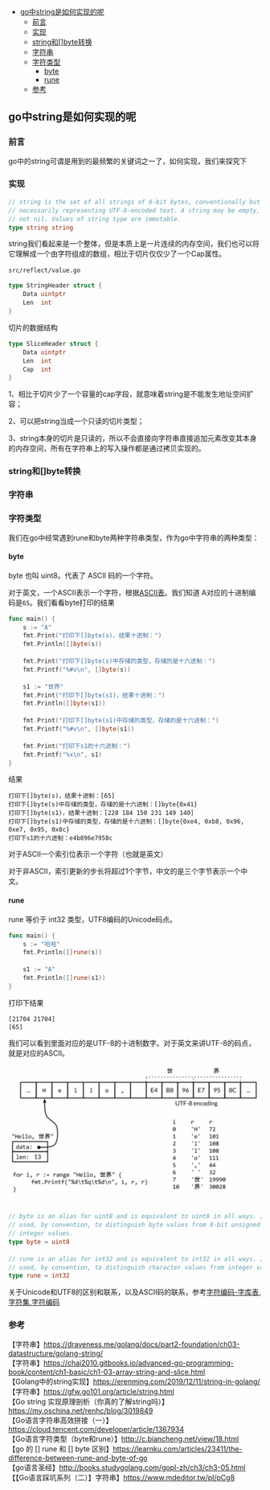 <!-- START doctoc generated TOC please keep comment here to allow auto update -->
<!-- DON'T EDIT THIS SECTION, INSTEAD RE-RUN doctoc TO UPDATE -->


- [go中string是如何实现的呢](#go%E4%B8%ADstring%E6%98%AF%E5%A6%82%E4%BD%95%E5%AE%9E%E7%8E%B0%E7%9A%84%E5%91%A2)
  - [前言](#%E5%89%8D%E8%A8%80)
  - [实现](#%E5%AE%9E%E7%8E%B0)
  - [string和[]byte转换](#string%E5%92%8Cbyte%E8%BD%AC%E6%8D%A2)
  - [字符串](#%E5%AD%97%E7%AC%A6%E4%B8%B2)
  - [字符类型](#%E5%AD%97%E7%AC%A6%E7%B1%BB%E5%9E%8B)
    - [byte](#byte)
    - [rune](#rune)
  - [参考](#%E5%8F%82%E8%80%83)

<!-- END doctoc generated TOC please keep comment here to allow auto update -->

## go中string是如何实现的呢

### 前言

go中的string可谓是用到的最频繁的关键词之一了，如何实现，我们来探究下  

### 实现

```go
// string is the set of all strings of 8-bit bytes, conventionally but not
// necessarily representing UTF-8-encoded text. A string may be empty, but
// not nil. Values of string type are immutable.
type string string
```

string我们看起来是一个整体，但是本质上是一片连续的内存空间，我们也可以将它理解成一个由字符组成的数组，相比于切片仅仅少了一个Cap属性。  

`src/reflect/value.go`  
```go
type StringHeader struct {
	Data uintptr
	Len  int
}
```

切片的数据结构

```go
type SliceHeader struct {
	Data uintptr
	Len  int
	Cap  int
}
```

1、相比于切片少了一个容量的cap字段，就意味着string是不能发生地址空间扩容；  

2、可以把string当成一个只读的切片类型；  

3、string本身的切片是只读的，所以不会直接向字符串直接追加元素改变其本身的内存空间，所有在字符串上的写入操作都是通过拷贝实现的。  

### string和[]byte转换


### 字符串

### 字符类型

我们在go中经常遇到rune和byte两种字符串类型，作为go中字符串的两种类型：  

#### byte

byte 也叫 uint8。代表了 ASCII 码的一个字符。  

对于英文，一个ASCII表示一个字符，根据[ASCII表](https://baike.baidu.com/item/ASCII?fr=aladdin#reference-[1]-15482-wrap)。我们知道
A对应的十进制编码是`65`。我们看看byte打印的结果  

```go
func main() {
	s := "A"
	fmt.Print("打印下[]byte(s)，结果十进制：")
	fmt.Println([]byte(s))

	fmt.Print("打印下[]byte(s)中存储的类型，存储的是十六进制：")
	fmt.Printf("%#v\n", []byte(s))

	s1 := "世界"
	fmt.Print("打印下[]byte(s1)，结果十进制：")
	fmt.Println([]byte(s1))

	fmt.Print("打印下[]byte(s1)中存储的类型，存储的是十六进制：")
	fmt.Printf("%#v\n", []byte(s1))

	fmt.Print("打印下s1的十六进制：")
	fmt.Printf("%x\n", s1)
}
```

结果

```
打印下[]byte(s)，结果十进制：[65]
打印下[]byte(s)中存储的类型，存储的是十六进制：[]byte{0x41}
打印下[]byte(s1)，结果十进制：[228 184 150 231 149 140]
打印下[]byte(s1)中存储的类型，存储的是十六进制：[]byte{0xe4, 0xb8, 0x96, 0xe7, 0x95, 0x8c}
打印下s1的十六进制：e4b896e7958c
```

对于ASCII一个索引位表示一个字符（也就是英文）  

对于非ASCII，索引更新的步长将超过1个字节，中文的是三个字节表示一个中文。  

#### rune

rune 等价于 int32 类型，UTF8编码的Unicode码点。  

```go
func main() {
	s := "哈哈"
	fmt.Println([]rune(s))

	s1 := "A"
	fmt.Println([]rune(s1))
}
```

打印下结果

```
[21704 21704]
[65]
```

我们可以看到里面对应的是UTF-8的十进制数字。对于英文来讲UTF-8的码点，就是对应的ASCII。  

<img src="/img/string_6.jpg"  alt="string" align="center" />

```go
// byte is an alias for uint8 and is equivalent to uint8 in all ways. It is
// used, by convention, to distinguish byte values from 8-bit unsigned
// integer values.
type byte = uint8

// rune is an alias for int32 and is equivalent to int32 in all ways. It is
// used, by convention, to distinguish character values from integer values.
type rune = int32
```

关于Unicode和UTF8的区别和联系，以及ASCII码的联系，参考[字符编码-字库表,字符集,字符编码](https://www.cnblogs.com/ricklz/p/14271477.html#utf-8%E5%92%8Cunicode%E7%9A%84%E5%85%B3%E7%B3%BB)

### 参考

【字符串】https://draveness.me/golang/docs/part2-foundation/ch03-datastructure/golang-string/  
【字符串】https://chai2010.gitbooks.io/advanced-go-programming-book/content/ch1-basic/ch1-03-array-string-and-slice.html  
【Golang中的string实现】https://erenming.com/2019/12/11/string-in-golang/    
【字符串】https://gfw.go101.org/article/string.html  
【Go string 实现原理剖析（你真的了解string吗）】https://my.oschina.net/renhc/blog/3019849    
【Go语言字符串高效拼接（一）】https://cloud.tencent.com/developer/article/1367934    
【Go语言字符类型（byte和rune）】http://c.biancheng.net/view/18.html    
【go 的 [] rune 和 [] byte 区别】https://learnku.com/articles/23411/the-difference-between-rune-and-byte-of-go  
【go语言圣经】http://books.studygolang.com/gopl-zh/ch3/ch3-05.html  
【【Go语言踩坑系列（二）】字符串】https://www.mdeditor.tw/pl/pCg8  
